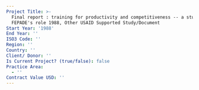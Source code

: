 ```yaml
---
Project Title: >-
  Final report : training for productivity and competitiveness -- a study of
  FEPADE's role 1988, Other USAID Supported Study/Document
Start Year: '1988'
End Year: ''
ISO3 Code: ''
Region: ''
Country: ''
Client/ Donor: ''
Is Current Project? (true/false): false
Practice Area:
  - ''
Contract Value USD: ''
---
```

